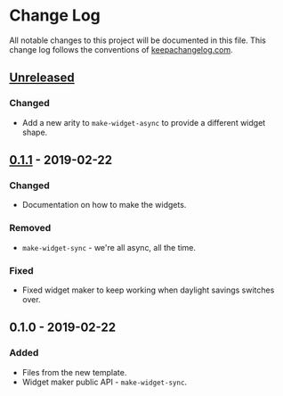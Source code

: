 # Change Log
All notable changes to this project will be documented in this file. This change log follows the conventions of [keepachangelog.com](http://keepachangelog.com/).

## [Unreleased]
### Changed
- Add a new arity to `make-widget-async` to provide a different widget shape.

## [0.1.1] - 2019-02-22
### Changed
- Documentation on how to make the widgets.

### Removed
- `make-widget-sync` - we're all async, all the time.

### Fixed
- Fixed widget maker to keep working when daylight savings switches over.

## 0.1.0 - 2019-02-22
### Added
- Files from the new template.
- Widget maker public API - `make-widget-sync`.

[Unreleased]: https://github.com/your-name/smeagol-demo/compare/0.1.1...HEAD
[0.1.1]: https://github.com/your-name/smeagol-demo/compare/0.1.0...0.1.1
